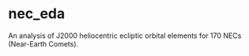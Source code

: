 # nec_eda
An analysis of J2000 heliocentric ecliptic orbital elements for 170 NECs (Near-Earth Comets).
